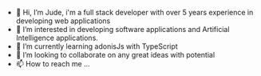 - 👋 Hi, I’m Jude, i'm a full stack developer with over 5 years experience in developing web applications
- 👀 I’m interested in developing software applications and Artificial Intelligence applications.
- 🌱 I’m currently learning adonisJs with TypeScript
- 💞️ I’m looking to collaborate on any great ideas with potential 
- 📫 How to reach me ...

<!---
jude4/jude4 is a ✨ special ✨ repository because its `README.md` (this file) appears on your GitHub profile.
You can click the Preview link to take a look at your changes.
--->
